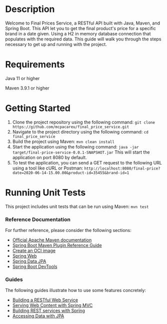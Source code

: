 # Description
Welcome to Final Prices Service, a RESTful API built with Java, Maven, and Spring Boot. This API let you to get the final product's price for a specific brand in a date given. Using a H2 in memory database connection that populates with the required data. This guide will walk you through the steps necessary to get up and running with the project. 

# Requirements
Java 11 or higher

Maven 3.9.1 or higher

# Getting Started
1. Clone the project repository using the following command:
	`git clone https://github.com/mcpacareu/final_price_service.git`
2. Navigate to the project directory using the following command:
	`cd final_price_service`
3. Build the project using Maven:
	`mvn clean install`
4. Start the application using the following command:
	`java -jar target/final-price-service-0.0.1-SNAPSHOT.jar`
	This will start the application on port 8080 by default.
5. To test the application, you can send a GET request to the following URL using a tool like cURL or Postman:
	`http://localhost:8080/final-price?date=2020-06-14-15.00.00&product-id=35455&brand-id=1`

# Running Unit Tests
This project includes unit tests that can be run using Maven:
`mvn test`


### Reference Documentation
For further reference, please consider the following sections:

* [Official Apache Maven documentation](https://maven.apache.org/guides/index.html)
* [Spring Boot Maven Plugin Reference Guide](https://docs.spring.io/spring-boot/docs/3.0.4/maven-plugin/reference/html/)
* [Create an OCI image](https://docs.spring.io/spring-boot/docs/3.0.4/maven-plugin/reference/html/#build-image)
* [Spring Web](https://docs.spring.io/spring-boot/docs/3.0.4/reference/htmlsingle/#web)
* [Spring Data JPA](https://docs.spring.io/spring-boot/docs/3.0.4/reference/htmlsingle/#data.sql.jpa-and-spring-data)
* [Spring Boot DevTools](https://docs.spring.io/spring-boot/docs/3.0.4/reference/htmlsingle/#using.devtools)

### Guides
The following guides illustrate how to use some features concretely:

* [Building a RESTful Web Service](https://spring.io/guides/gs/rest-service/)
* [Serving Web Content with Spring MVC](https://spring.io/guides/gs/serving-web-content/)
* [Building REST services with Spring](https://spring.io/guides/tutorials/rest/)
* [Accessing Data with JPA](https://spring.io/guides/gs/accessing-data-jpa/)

